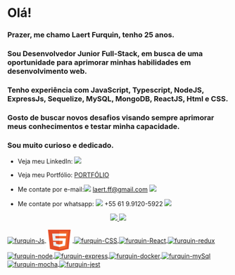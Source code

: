 # Olá!

### Prazer, me chamo Laert Furquin, tenho 25 anos.
### Sou Desenvolvedor Junior Full-Stack, em busca de uma oportunidade para aprimorar minhas habilidades em desenvolvimento web.
### Tenho experiência com JavaScript, Typescript, NodeJS, ExpressJs, Sequelize, MySQL, MongoDB, ReactJS, Html e CSS.
### Gosto de buscar novos desafios visando sempre aprimorar meus conhecimentos e testar minha capacidade.
### Sou muito curioso e dedicado.

- Veja meu LinkedIn: <a href="https://www.linkedin.com/in/laert-furquin/" target="blank"><img src="https://img.shields.io/badge/-LinkedIn-%230077B5?style=for-the-badge&logo=linkedin&logoColor=white" target="_blank"></a>

- Veja meu Portfólio: <a href="https://furquin.github.io/laertFurquin/#/" target="_blank">PORTFÓLIO</a>

- Me contate por e-mail:<img width="25" heigth="25" src="https://cdn-icons-png.flaticon.com/128/5968/5968534.png" /> laert.ff@gmail.com <img width="25" heigth="25" src="https://cdn-icons-png.flaticon.com/128/5968/5968534.png" />

- Me contate por whatsapp: <img width="25" heigth="25" src="https://cdn-icons.flaticon.com/png/128/3536/premium/3536445.png?token=exp=1652795580~hmac=bf663cd3048a91304d2749136647cef8" /> +55 61 9.9120-5922 <img width="25" heigth="25" src="https://cdn-icons.flaticon.com/png/128/3536/premium/3536445.png?token=exp=1652795580~hmac=bf663cd3048a91304d2749136647cef8" />

<div align="center">
  <a href="https://github.com/furquin">
  <img height="150px" src="https://github-readme-stats.vercel.app/api?username=furquin&show_icons=true&theme=dark&include_all_commits=true&count_private=true"/>
  <img height="150" src="https://github-readme-stats.vercel.app/api/top-langs/?username=furquin&layout=compact&langs_count=7&theme=blue"/>
</div>
<div style="display: inline_block"><br>
  <img align="center" alt="furquin-Js" height="50" width="60" src="https://cdn.jsdelivr.net/gh/devicons/devicon/icons/javascript/javascript-plain.svg">
  <img align="center" alt="furquin-HTML" height="50" width="60" src="https://raw.githubusercontent.com/devicons/devicon/master/icons/html5/html5-original.svg">
  <img align="center" alt="furquin-CSS" height="50" width="60" src="https://cdn.jsdelivr.net/gh/devicons/devicon/icons/css3/css3-original.svg">
  <img align="center" alt="furquin-React" height="50" width="60" src="https://cdn.jsdelivr.net/gh/devicons/devicon/icons/react/react-original-wordmark.svg">
  <img align="center" alt="furquin-redux" height="50" width="60" src="https://cdn.jsdelivr.net/gh/devicons/devicon/icons/redux/redux-original.svg">
  <img align="center" alt="furquin-node" height="50" width="60" src="https://cdn.jsdelivr.net/gh/devicons/devicon/icons/nodejs/nodejs-original.svg">
  <img align="center" alt="furquin-express" height="50" width="60" src="https://cdn.jsdelivr.net/gh/devicons/devicon/icons/express/express-original.svg">
  <img align="center" alt="furquin-docker" height="50" width="60" src="https://cdn.jsdelivr.net/gh/devicons/devicon/icons/docker/docker-plain-wordmark.svg">
  <img align="center" alt="furquin-mySql" height="50" width="60" src="https://cdn.jsdelivr.net/gh/devicons/devicon/icons/mysql/mysql-original-wordmark.svg">
  <img align="center" alt="furquin-mocha" height="50" width="60" src="https://cdn.jsdelivr.net/gh/devicons/devicon/icons/mocha/mocha-plain.svg">  
  <img align="center" alt="furquin-jest" height="50" width="60" src="https://cdn.jsdelivr.net/gh/devicons/devicon/icons/jest/jest-plain.svg">
</div>
 
